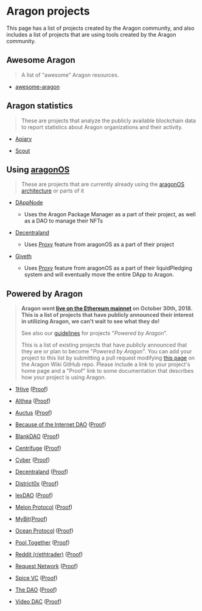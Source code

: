 # Aragon projects

This page has a list of projects created by the Aragon community, and also includes a list of projects that are using tools created by the Aragon community.

## Awesome Aragon
> A list of "awesome" Aragon resources.

- [awesome-aragon](https://github.com/lkngtn/awesome-aragon)

## Aragon statistics
> These are projects that analyze the publicly available blockchain data to report statistics about Aragon organizations and their activity.

- [Apiary](https://apiary.1hive.org)

- [Scout](https://scout.cool/aragon/mainnet/)

## Using [aragonOS](https://hack.aragon.org/docs/aragonos-ref.html)
> These are projects that are currently already using the [aragonOS architecture](https://hack.aragon.org/docs/aragonos-ref.html) or parts of it

- [DAppNode](https://dappnode.io)
  
    - Uses the Aragon Package Manager as a part of their project, as well as a DAO to manage their NFTs 

- [Decentraland](https://decentraland.org/)
  
    - Uses [Proxy](https://hack.aragon.org/docs/aragonos-ref.html#3-upgradeability) feature from aragonOS as a part of their project

- [Giveth](https://giveth.io)
  
    - Uses [Proxy](https://hack.aragon.org/docs/aragonos-ref.html#3-upgradeability) feature from aragonOS as a part of their liquidPledging system and will eventually move the entire DApp to Aragon.

## Powered by Aragon
> **Aragon went [live on the Ethereum mainnet](https://blog.aragon.org/aragon-06-is-live-on-mainnet/) on October 30th, 2018. This is a list of projects that have publicly announced their interest in utilizing Aragon, we can't wait to see what they do!**
>
> See also our [guidelines](../design/powered_by_aragon.md) for projects "_Powered by Aragon_".
>
> This is a list of existing projects that have publicly announced that they are or plan to become "_Powered by Aragon_". You can add your project to this list by submitting a pull request modifying [this page](https://github.com/aragon/aragon-wiki/edit/master/docs/projects/index.md) on the Aragon Wiki GitHub repo. Please include a link to your project's home page and a "Proof" link to some documentation that describes how your project is using Aragon.

- [1Hive](https://1hive.org/) ([Proof](https://1hive.org/contribute/membership))

- [Althea](https://altheamesh.com) ([Proof](https://blog.althea.org/althea-development-update--56--network-organization-support/))

- [Auctus](https://auctus.org) ([Proof](https://blog.auctus.org/launch-of-auctus-labs-9ff5ffe26e32))

- [Because of the Internet DAO](https://www.rude.world/boti-dao) ([Proof](https://www.rude.world/boti-dao))

- [BlankDAO](https://blankdao.org) ([Proof](https://docs.google.com/document/d/1mAGAZ5TAbJoTJoNCAwMUKLhEHD-WW-tzc0dHhbsl1gU/edit?usp=sharing))

- [Centrifuge](https://centrifuge.io) ([Proof](https://medium.com/centrifuge/centrifuges-dev-fund-dao-the-lab-7116fce19c43))

- [Cyber](https://github.com/cybercongress) ([Proof](https://ipfs.io/ipfs/QmceNpj6HfS81PcCaQXrFMQf7LR5FTLkdG9sbSRNy3UXoZ))

- [Decentraland](https://decentraland.org) ([Proof](https://decentraland.org/blog/announcements/Introducing-the-Decentraland-DAO/))

- [District0x](https://district0x.io) ([Proof](https://education.district0x.io/district0x-specific-topics/understanding-technology-behind-district0x/aragon/))

- [lexDAO](https://github.com/lexDAO) ([Proof](https://twitter.com/lex_DAO/status/1196201381927047168))

- [Melon Protocol](https://melonprotocol.com/) ([Proof](https://medium.com/melonprotocol/launching-the-melon-council-dao-on-aragonos-42147c86582))

- [MyBit](https://mybit.io)([Proof](https://medium.com/mybit-dapp/mybit-dao-tutorial-5b3bc093963b)) 

- [Ocean Protocol](https://oceanprotocol.com/) ([Proof](https://oceanprotocol.com/tech-whitepaper.pdf))

- [Pool Together](https://pooltogether.us) ([Proof](https://twitter.com/PoolTogether_/status/1143162275655749633))

- [Reddit (r/ethtrader)](https://www.reddit.com/r/ethtrader/) ([Proof](https://www.reddit.com/r/ethtrader/comments/e70bjc/donutsonethereum_launched/))

- [Request Network](https://request.network) ([Proof](https://blog.request.network/blockchain-bricks-request-is-built-upon-0x-civic-and-aragon-3aaf68390221))

- [Spice VC](https://www.spicevc.com) ([Proof](https://medium.com/spicevc/spice-vc-is-the-first-to-use-blockchain-to-solve-the-liquidity-problem-638227217cb6))

- [The DAO](https://github.com/the-dao/whitepaper) ([Proof](https://github.com/the-dao/whitepaper#2-dao-structure))

- [Video DAC](https://forum.livepeer.org/t/transcoder-campaign-video-dac/553) ([Proof](https://forum.livepeer.org/t/transcoder-campaign-video-dac/553))

